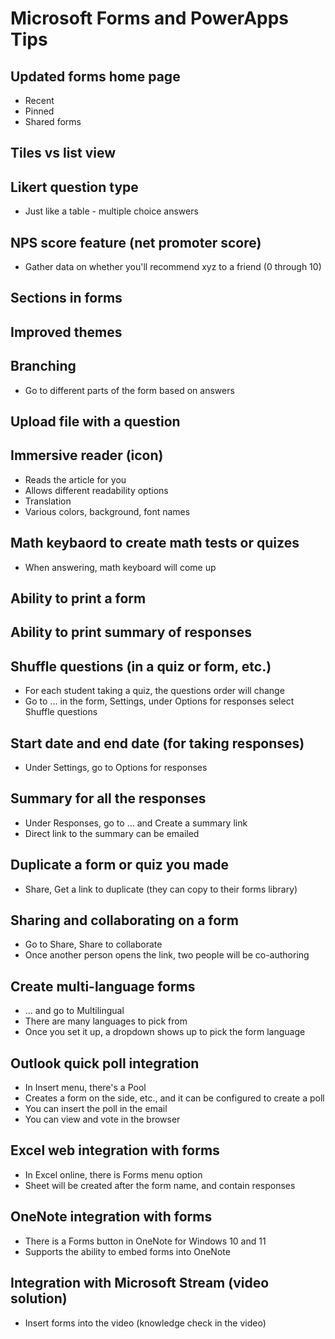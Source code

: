 # Microsoft Forms and PowerApps Tips

## Updated forms home page
- Recent
- Pinned
- Shared forms

## Tiles vs list view

## Likert question type
- Just like a table - multiple choice answers

## NPS score feature (net promoter score)
- Gather data on whether you'll recommend xyz to a friend (0 through 10)

## Sections in forms

## Improved themes

## Branching
- Go to different parts of the form based on answers

## Upload file with a question

## Immersive reader (icon)
- Reads the article for you
- Allows different readability options
- Translation
- Various colors, background, font names

## Math keybaord to create math tests or quizes
- When answering, math keyboard will come up

## Ability to print a form

## Ability to print summary of responses

## Shuffle questions (in a quiz or form, etc.)
- For each student taking a quiz, the questions order will change
- Go to ... in the form, Settings, under Options for responses select Shuffle questions

## Start date and end date (for taking responses)
- Under Settings, go to Options for responses

## Summary for all the responses
- Under Responses, go to ... and Create a summary link
- Direct link to the summary can be emailed

## Duplicate a form or quiz you made
- Share, Get a link to duplicate (they can copy to their forms library)
 
## Sharing and collaborating on a form
- Go to Share, Share to collaborate
- Once another person opens the link, two people will be co-authoring

## Create multi-language forms
- ... and go to Multilingual
- There are many languages to pick from
- Once you set it up, a dropdown shows up to pick the form language

## Outlook quick poll integration
- In Insert menu, there's a Pool 
- Creates a form on the side, etc., and it can be configured to create a poll
- You can insert the poll in the email
- You can view and vote in the browser

## Excel web integration with forms
- In Excel online, there is Forms menu option
- Sheet will be created after the form name, and contain responses

## OneNote integration with forms
- There is a Forms button in OneNote for Windows 10 and 11
- Supports the ability to embed forms into OneNote

## Integration with Microsoft Stream (video solution)
- Insert forms into the video (knowledge check in the video)



















